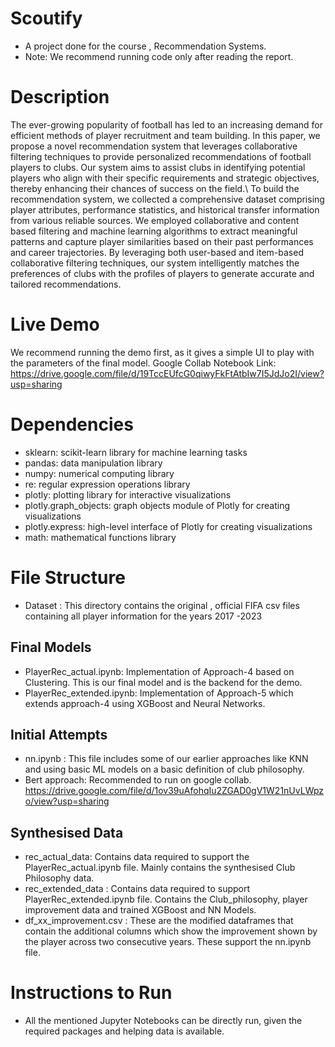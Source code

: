 # Scoutify

- A project done for the course , Recommendation Systems.
- Note: We recommend running code only after reading the report.

# Description 

The ever-growing popularity of football has led to an increasing demand for efficient methods of player recruitment and team building. In this paper, we propose a novel recommendation system that leverages collaborative filtering techniques to provide personalized recommendations of football players to clubs. Our system aims to assist clubs in identifying potential players who align with their specific requirements and strategic objectives, thereby enhancing their chances of success on the field.\\
To build the recommendation system, we collected a comprehensive dataset comprising player attributes, performance statistics, and historical transfer information from various reliable sources. We employed collaborative and content based filtering and machine learning algorithms to extract meaningful patterns and capture player similarities based on their past performances and career trajectories. By leveraging both user-based and item-based collaborative filtering techniques, our system intelligently matches the preferences of clubs with the profiles of players to generate accurate and tailored recommendations.

# Live Demo
We recommend running the demo first, as it gives a simple UI to play with the parameters of the final model.
Google Collab Notebook Link: https://drive.google.com/file/d/19TccEUfcG0qiwyFkFtAtbIw7I5JdJo2I/view?usp=sharing

# Dependencies

- sklearn: scikit-learn library for machine learning tasks
- pandas: data manipulation library
- numpy: numerical computing library
- re: regular expression operations library
- plotly: plotting library for interactive visualizations
- plotly.graph_objects: graph objects module of Plotly for creating visualizations
- plotly.express: high-level interface of Plotly for creating visualizations
- math: mathematical functions library

# File Structure
- Dataset : This directory contains the original , official FIFA csv files containing all player information for the years 2017 -2023

## Final Models
- PlayerRec_actual.ipynb: Implementation of Approach-4 based on Clustering. This is our final model and is the backend for the demo.
- PlayerRec_extended.ipynb: Implementation of Approach-5 which extends approach-4 using XGBoost and Neural Networks.

## Initial Attempts
- nn.ipynb : This file includes some of our earlier approaches like KNN and using basic ML models on a basic definition of club philosophy.
- Bert approach: Recommended to run on google collab. https://drive.google.com/file/d/1ov39uAfohqIu2ZGAD0gV1W21nUvLWpzo/view?usp=sharing

## Synthesised Data 
- rec_actual_data: Contains data required to support the PlayerRec_actual.ipynb file. Mainly contains the synthesised Club Philosophy data.
- rec_extended_data : Contains data required to support PlayerRec_extended.ipynb file. Contains the Club_philosophy, player improvement data and trained XGBoost and NN Models.
- df_xx_improvement.csv : These are the modified dataframes that contain the additional columns which show the improvement shown by the player across two consecutive years. These support the nn.ipynb file.

# Instructions to Run
- All the mentioned Jupyter Notebooks can be directly run, given the required packages and helping data is available.


